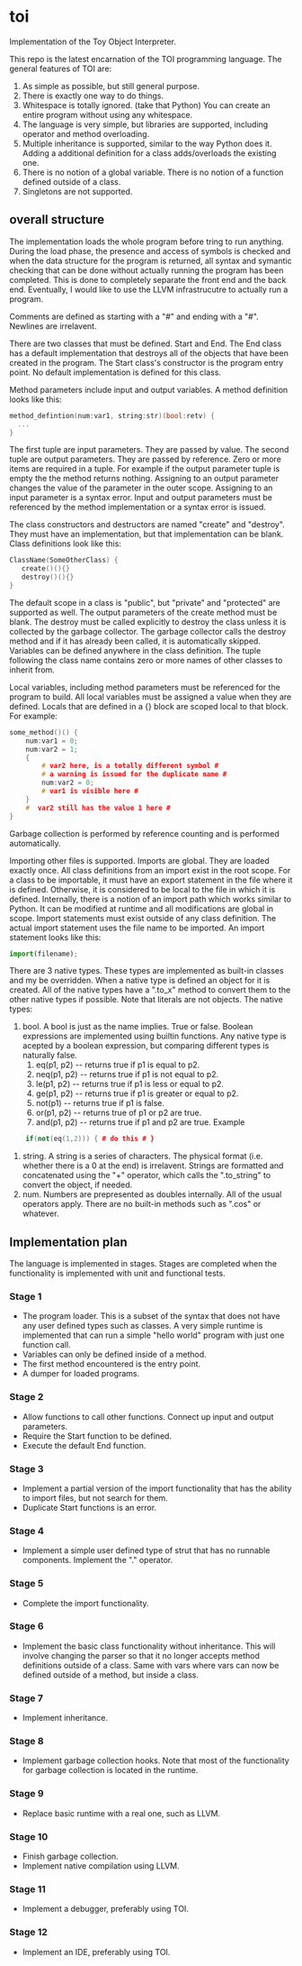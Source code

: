 # toi
Implementation of the Toy Object Interpreter.

This repo is the latest encarnation of the TOI programming language. The general features of TOI are:
1. As simple as possible, but still general purpose.
1. There is exactly one way to do things.
1. Whitespace is totally ignored. (take that Python) You can create an entire program without using any whitespace.
1. The language is very simple, but libraries are supported, including operator and method overloading.
1. Multiple inheritance is supported, similar to the way Python does it. Adding a additional definition for a class adds/overloads the existing one.
1. There is no notion of a global variable. There is no notion of a function defined outside of a class.
1. Singletons are not supported.

## overall structure
The implementation loads the whole program before tring to run anything. During the load phase, the presence and access of symbols is checked and when the data structure for the program is returned, all syntax and symantic checking that can be done without actually running the program has been completed. This is done to completely separate the front end and the back end. Eventually, I would like to use the LLVM infrastrucutre to actually run a program. 

Comments are defined as starting with a "#" and ending with a "#". Newlines are irrelavent. 

There are two classes that must be defined. Start and End. The End class has a default implementation that destroys all of the objects that have been created in the program. The Start class's constructor is the program entry point. No default implementation is defined for this class.

Method parameters include input and output variables. A method definition looks like this:
```cpp
method_defintion(num:var1, string:str)(bool:retv) {
  ...
}
```
The first tuple are input parameters. They are passed by value. The second tuple are output parameters. They are passed by reference. Zero or more items are required in a tuple. For example if the output parameter tuple is empty the the method returns nothing. Assigning to an output parameter changes the value of the parameter in the outer scope. Assigning to an input parameter is a syntax error. Input and output parameters must be referenced by the method implementation or a syntax error is issued.

The class constructors and destructors are named "create" and "destroy". They must have an implementation, but that implementation can be blank. Class definitions look like this:
```cpp
ClassName(SomeOtherClass) {
   create()(){}
   destroy()(){}
}
```
The default scope in a class is "public", but "private" and "protected" are supported as well. The output parameters of the create method must be blank. The destroy must be called explicitly to destroy the class unless it is collected by the garbage collector. The garbage collector calls the destroy method and if it has already been called, it is automatically skipped. Variables can be defined anywhere in the class definition. The tuple following the class name contains zero or more names of other classes to inherit from.

Local variables, including method parameters must be referenced for the program to build. All local variables must be assigned a value when they are defined. Locals that are defined in a {} block are scoped local to that block. For example:
```cpp
some_method()() {
    num:var1 = 0;
    num:var2 = 1;
    {
        # var2 here, is a totally different symbol #
        # a warning is issued for the duplicate name #
        num:var2 = 0;
        # var1 is visible here #
    }
    #  var2 still has the value 1 here #
}
```

Garbage collection is performed by reference counting and is performed automatically.

Importing other files is supported. Imports are global. They are loaded exactly once. All class definitions from an import exist in the root scope. For a class to be importable, it must have an export statement in the file where it is defined. Otherwise, it is considered to be local to the file in which it is defined. Internally, there is a notion of an import path which works similar to Python. It can be modified at runtime and all modifications are global in scope. Import statements must exist outside of any class definition. The actual import statement uses the file name to be imported. An import statement looks like this:
```python
import(filename);
```
There are 3 native types. These types are implemented as built-in classes and my be overridden. When a native type is defined an object for it is created. All of the native types have a ".to_x" method to convert them to the other native types if possible. Note that literals are not objects. The native types:
1. bool. A bool is just as the name implies. True or false. Boolean expressions are implemented using builtin functions. Any native type is acepted by a boolean expression, but comparing different types is naturally false.
    1. eq(p1, p2)  -- returns true if p1 is equal to p2. 
    1. neq(p1, p2) -- returns true if p1 is not equal to p2. 
    1. le(p1, p2)  -- returns true if p1 is less or equal to p2.
    1. ge(p1, p2)  -- returns true if p1 is greater or equal to p2.
    1. not(p1)     -- returns true if p1 is false.
    1. or(p1, p2)  -- returns true of p1 or p2 are true.
    1. and(p1, p2) -- returns true if p1 and p2 are true.
    Example
```cpp
    if(not(eq(1,2))) { # do this # }
```
1. string. A string is a series of characters. The physical format (i.e. whether there is a 0 at the end) is irrelavent. Strings are formatted and concatenated using the "+" operator, which calls the ".to_string" to convert the object, if needed.
1. num. Numbers are prepresented as doubles internally. All of the usual operators apply. There are no built-in methods such as ".cos" or whatever.

## Implementation plan
The language is implemented in stages. Stages are completed when the functionality is implemented with unit and functional tests.

### Stage 1
- The program loader. This is a subset of the syntax that does not have any user defined types such as classes. A very simple runtime is implemented that can run a simple "hello world" program with just one function call.
- Variables can only be defined inside of a method. 
- The first method encountered is the entry point.
- A dumper for loaded programs.
### Stage 2
- Allow functions to call other functions. Connect up input and output parameters.
- Require the Start function to be defined.
- Execute the default End function.
### Stage 3
- Implement a partial version of the import functionality that has the ability to import files, but not search for them.
- Duplicate Start functions is an error.
### Stage 4
- Implement a simple user defined type of strut that has no runnable components. Implement the "." operator.
### Stage 5
- Complete the import functionality.
### Stage 6
- Implement the basic class functionality without inheritance. This will involve changing the parser so that it no longer accepts method definitions outside of a class. Same with vars where vars can now be defined outside of a method, but inside a class.
### Stage 7
- Implement inheritance.
### Stage 8
- Implement garbage collection hooks. Note that most of the functionality for garbage collection is located in the runtime.
### Stage 9
- Replace basic runtime with a real one, such as LLVM.
### Stage 10 
- Finish garbage collection.
- Implement native compilation using LLVM.
### Stage 11
- Implement a debugger, preferably using TOI.
### Stage 12
- Implement an IDE, preferably using TOI.

